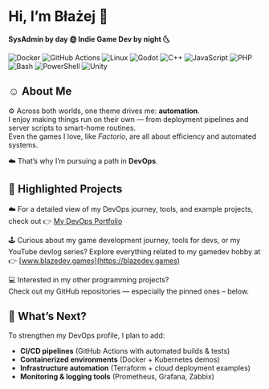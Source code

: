 # Hi, I’m Błażej 👋

**SysAdmin by day 🌞 Indie Game Dev by night 🌜**

![Docker](https://img.shields.io/badge/Docker-2496ED?logo=docker&logoColor=white)
![GitHub Actions](https://img.shields.io/badge/GitHub_Actions-2088FF?logo=githubactions&logoColor=white)
![Linux](https://img.shields.io/badge/Linux-FCC624?logo=linux&logoColor=black)
![Godot](https://img.shields.io/badge/Godot-478CBF?logo=godotengine&logoColor=white)
![C++](https://img.shields.io/badge/C++-00599C?logo=cplusplus&logoColor=white)
![JavaScript](https://img.shields.io/badge/JavaScript-F7DF1E?logo=javascript&logoColor=black)
![PHP](https://img.shields.io/badge/PHP-777BB4?logo=php&logoColor=black)
![Bash](https://img.shields.io/badge/Bash-4EAA25?logo=gnubash&logoColor=white)
![PowerShell](https://img.shields.io/badge/PowerShell-5391FE?logo=powershell&logoColor=white)
![Unity](https://img.shields.io/badge/Unity-000000?logo=unity&logoColor=white)


## ☺️ About Me

⚙️ Across both worlds, one theme drives me: **automation**.  
I enjoy making things run on their own — from deployment pipelines and server scripts to smart-home routines.  
Even the games I love, like *Factorio*, are all about efficiency and automated systems.  

☁️ That’s why I’m pursuing a path in **DevOps**.


## 🌟 Highlighted Projects

☁️ For a detailed view of my DevOps journey, tools, and example projects, check out 👉 [My DevOps Portfolio](./DevOps.md)

🕹️ Curious about my game development journey, tools for devs, or my YouTube devlog series? Explore everything related to my gamedev hobby at 👉 [www.blazedev.games](https://blazedev.games)

💻 Interested in my other programming projects?  
Check out my GitHub repositories — especially the pinned ones – below.


## 🔮 What’s Next?

To strengthen my DevOps profile, I plan to add:  
- **CI/CD pipelines** (GitHub Actions with automated builds & tests)  
- **Containerized environments** (Docker + Kubernetes demos)  
- **Infrastructure automation** (Terraform + cloud deployment examples)  
- **Monitoring & logging tools** (Prometheus, Grafana, Zabbix)
